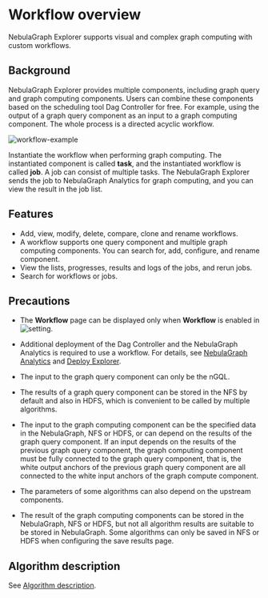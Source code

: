 # Workflow overview

NebulaGraph Explorer supports visual and complex graph computing with custom workflows.

## Background

NebulaGraph Explorer provides multiple components, including graph query and graph computing components. Users can combine these components based on the scheduling tool Dag Controller for free. For example, using the output of a graph query component as an input to a graph computing component. The whole process is a directed acyclic workflow.

![workflow-example](https://docs-cdn.nebula-graph.com.cn/figures/ex-workflow-example-220621.png)

Instantiate the workflow when performing graph computing. The instantiated component is called **task**, and the instantiated workflow is called **job**. A job can consist of multiple tasks. The NebulaGraph Explorer sends the job to NebulaGraph Analytics for graph computing, and you can view the result in the job list.

## Features

- Add, view, modify, delete, compare, clone and rename workflows.
- A workflow supports one query component and multiple graph computing components. You can search for, add, configure, and rename component.
- View the lists, progresses, results and logs of the jobs, and rerun jobs.
- Search for workflows or jobs.

## Precautions

- The **Workflow** page can be displayed only when **Workflow** is enabled in ![setting](https://docs-cdn.nebula-graph.com.cn/figures/navbar-setting-0105.png).

- Additional deployment of the Dag Controller and the NebulaGraph Analytics is required to use a workflow. For details, see [NebulaGraph Analytics](../..//graph-computing/nebula-analytics.md) and [Deploy Explorer](../deploy-connect/ex-ug-deploy.md).

- The input to the graph query component can only be the nGQL.

- The results of a graph query component can be stored in the NFS by default and also in HDFS, which is convenient to be called by multiple algorithms.

- The input to the graph computing component can be the specified data in the NebulaGraph, NFS or HDFS, or can depend on the results of the graph query component.
  If an input depends on the results of the previous graph query component, the graph computing component must be fully connected to the graph query component, that is, the white output anchors of the previous graph query component are all connected to the white input anchors of the graph compute component.

- The parameters of some algorithms can also depend on the upstream components.

- The result of the graph computing components can be stored in the NebulaGraph, NFS or HDFS, but not all algorithm results are suitable to be stored in NebulaGraph. Some algorithms can only be saved in NFS or HDFS when configuring the save results page.

## Algorithm description

See [Algorithm description](../../graph-computing/algorithm-description.md).

